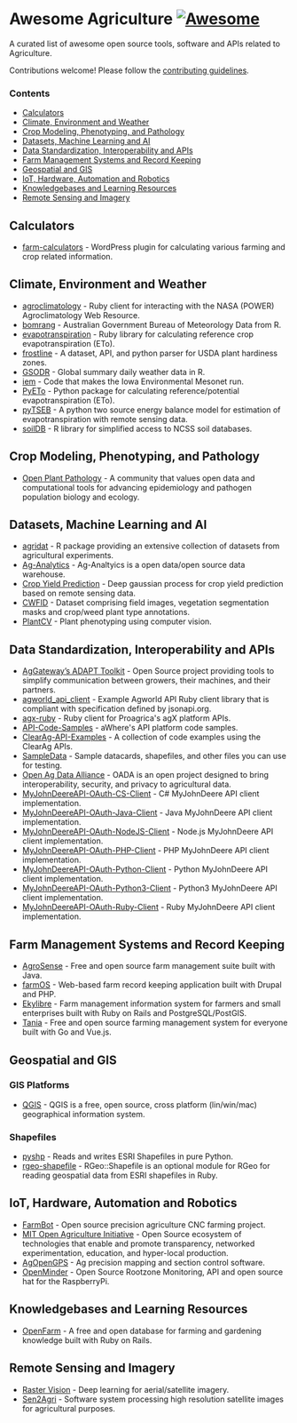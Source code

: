 # Awesome Agriculture [![Awesome](https://awesome.re/badge.svg)](https://awesome.re)

A curated list of awesome open source tools, software and APIs related to Agriculture.

Contributions welcome! Please follow the [contributing guidelines](https://github.com/beaorn/awesome-agriculture/blob/master/contributing.md).

### Contents

- [Calculators](#calculators)
- [Climate, Environment and Weather](#climate-environment-and-weather)
- [Crop Modeling, Phenotyping, and Pathology](#crop-modeling-phenotyping-and-pathology)
- [Datasets, Machine Learning and AI](#datasets-machine-learning-and-ai)
- [Data Standardization, Interoperability and APIs](#data-standardization-interoperability-and-apis)
- [Farm Management Systems and Record Keeping](#farm-management-systems-and-record-keeping)
- [Geospatial and GIS](#geospatial-and-gis)
- [IoT, Hardware, Automation and Robotics](#iot-hardware-automation-and-robotics)
- [Knowledgebases and Learning Resources](#knowledgebases-and-learning-resources)
- [Remote Sensing and Imagery](#remote-sensing-and-imagery)

## Calculators

* [farm-calculators](https://github.com/beaorn/farm-calculators) - WordPress plugin for calculating various farming and crop related information.

## Climate, Environment and Weather

* [agroclimatology](https://github.com/beaorn/agroclimatology) - Ruby client for interacting with the NASA (POWER) Agroclimatology Web Resource.
* [bomrang](https://github.com/ropensci/bomrang) - Australian Government Bureau of Meteorology Data from R.
* [evapotranspiration](https://github.com/beaorn/evapotranspiration) - Ruby library for calculating reference crop evapotranspiration (ETo).
* [frostline](https://github.com/waldoj/frostline) - A dataset, API, and python parser for USDA plant hardiness zones.
* [GSODR](https://github.com/ropensci/GSODR) - Global summary daily weather data in R.
* [iem](https://github.com/akrherz/iem) - Code that makes the Iowa Environmental Mesonet run.
* [PyETo](https://github.com/woodcrafty/PyETo) - Python package for calculating reference/potential evapotranspiration (ETo).
* [pyTSEB](https://github.com/hectornieto/pyTSEB) - A python two source energy balance model for estimation of evapotranspiration with remote sensing data.
* [soilDB](https://github.com/ncss-tech/soilDB) - R library for simplified access to NCSS soil databases.

## Crop Modeling, Phenotyping, and Pathology

* [Open Plant Pathology](https://www.openplantpathology.org/) - A community that values open data and computational tools for advancing epidemiology and pathogen population biology and ecology.

## Datasets, Machine Learning and AI

* [agridat](https://github.com/kwstat/agridat) - R package providing an extensive collection of datasets from agricultural experiments.
* [Ag-Analytics](https://github.com/woodardjoshua/Ag-Analytics) - Ag-Analtyics is a open data/open source data warehouse.
* [Crop Yield Prediction](https://github.com/JiaxuanYou/crop_yield_prediction) - Deep gaussian process for crop yield prediction based on remote sensing data.
* [CWFID](https://github.com/cwfid/dataset) - Dataset comprising field images, vegetation segmentation masks and crop/weed plant type annotations.
* [PlantCV](https://github.com/danforthcenter/plantcv) - Plant phenotyping using computer vision.

## Data Standardization, Interoperability and APIs

* [AgGateway’s ADAPT Toolkit](https://adaptframework.org) - Open Source project providing tools to simplify communication between growers, their machines, and their partners.
* [agworld_api_client](https://github.com/agworld/agworld_api_client) - Example Agworld API Ruby client library that is compliant with specification defined by jsonapi.org.
* [agx-ruby](https://github.com/beaorn/agx-ruby) - Ruby client for Proagrica's agX platform APIs.
* [API-Code-Samples](https://github.com/aWhereAPI/API-Code-Samples) - aWhere's API platform code samples.
* [ClearAg-API-Examples](https://github.com/IterisClearAg/ClearAg-API-Examples) - A collection of code examples using the ClearAg APIs.
* [SampleData](https://github.com/JohnDeere/SampleData) - Sample datacards, shapefiles, and other files you can use for testing.
* [Open Ag Data Alliance](https://github.com/oada) - OADA is an open project designed to bring interoperability, security, and privacy to agricultural data.
* [MyJohnDeereAPI-OAuth-CS-Client](https://github.com/JohnDeere/MyJohnDeereAPI-OAuth-CS-Client) - C# MyJohnDeere API client implementation.
* [MyJohnDeereAPI-OAuth-Java-Client](https://github.com/JohnDeere/MyJohnDeereAPI-OAuth-Java-Client) - Java MyJohnDeere API client implementation.
* [MyJohnDeereAPI-OAuth-NodeJS-Client](https://github.com/JohnDeere/MyJohnDeereAPI-OAuth-NodeJS-Client) - Node.js MyJohnDeere API client implementation.
* [MyJohnDeereAPI-OAuth-PHP-Client](https://github.com/JohnDeere/MyJohnDeereAPI-OAuth-PHP-Client) - PHP MyJohnDeere API client implementation.
* [MyJohnDeereAPI-OAuth-Python-Client](https://github.com/JohnDeere/MyJohnDeereAPI-OAuth-Python-Client) - Python MyJohnDeere API client implementation.
* [MyJohnDeereAPI-OAuth-Python3-Client](https://github.com/JohnDeere/MyJohnDeereAPI-OAuth-Python3-Client) - Python3 MyJohnDeere API client implementation.
* [MyJohnDeereAPI-OAuth-Ruby-Client](https://github.com/JohnDeere/MyJohnDeereAPI-OAuth-Ruby-Client) - Ruby MyJohnDeere API client implementation.

## Farm Management Systems and Record Keeping

* [AgroSense](https://bitbucket.org/corizon/agrosense) - Free and open source farm management suite built with Java.
* [farmOS](https://github.com/farmOS/farmOS) - Web-based farm record keeping application built with Drupal and PHP.
* [Ekylibre](https://github.com/ekylibre/ekylibre) - Farm management information system for farmers and small enterprises built with Ruby on Rails and PostgreSQL/PostGIS.
* [Tania](https://github.com/Tanibox/tania-core) - Free and open source farming management system for everyone built with Go and Vue.js.

## Geospatial and GIS

### GIS Platforms

* [QGIS](https://qgis.org) - QGIS is a free, open source, cross platform (lin/win/mac) geographical information system.

### Shapefiles

* [pyshp](https://github.com/GeospatialPython/pyshp) - Reads and writes ESRI Shapefiles in pure Python.
* [rgeo-shapefile](https://github.com/rgeo/rgeo-shapefile) - RGeo::Shapefile is an optional module for RGeo for reading geospatial data from ESRI shapefiles in Ruby.

## IoT, Hardware, Automation and Robotics

* [FarmBot](https://github.com/farmbot) -  Open source precision agriculture CNC farming project.
* [MIT Open Agriculture Initiative](https://github.com/openaginitiative) -  Open Source ecosystem of technologies that enable and promote transparency, networked experimentation, education, and hyper-local production.
* [AgOpenGPS](https://github.com/farmerbriantee/AgOpenGPS) - Ag precision mapping and section control software.
* [OpenMinder](https://github.com/autogrow/openminder) - Open Source Rootzone Monitoring, API and open source hat for the RaspberryPi.

## Knowledgebases and Learning Resources

* [OpenFarm](https://github.com/openfarmcc/OpenFarm) - A free and open database for farming and gardening knowledge built with Ruby on Rails.

## Remote Sensing and Imagery

* [Raster Vision](https://github.com/azavea/raster-vision) - Deep learning for aerial/satellite imagery.
* [Sen2Agri](https://github.com/Sen2Agri/Sen2Agri-System) - Software system processing high resolution satellite images for agricultural purposes.
